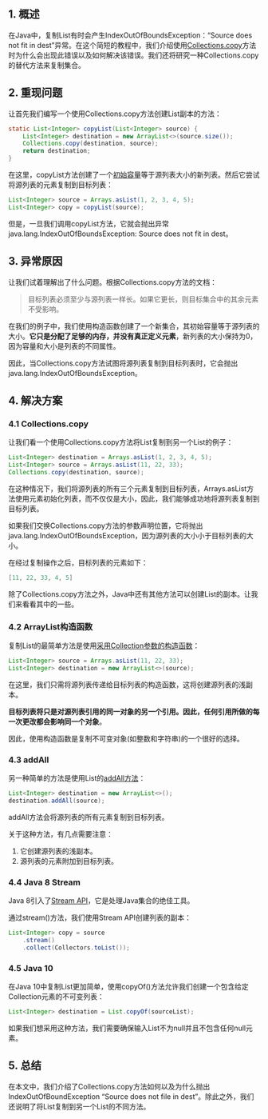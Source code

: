 ## 1. 概述

在Java中，复制List有时会产生IndexOutOfBoundsException：“Source does not fit in dest”异常。在这个简短的教程中，我们介绍使用[Collections.copy](https://www.baeldung.com/java-copy-list-to-another#collectionscopy)方法时为什么会出现此错误以及如何解决该错误。我们还将研究一种Collections.copy的替代方法来复制集合。

## 2. 重现问题

让首先我们编写一个使用Collections.copy方法创建List副本的方法：

```java
static List<Integer> copyList(List<Integer> source) {
    List<Integer> destination = new ArrayList<>(source.size());
    Collections.copy(destination, source);
    return destination;
}
```

在这里，copyList方法创建了一个[初始容量](https://www.baeldung.com/java-arraylist#2-constructor-accepting-initial-capacity)等于源列表大小的新列表。然后它尝试将源列表的元素复制到目标列表：

```java
List<Integer> source = Arrays.asList(1, 2, 3, 4, 5);
List<Integer> copy = copyList(source);
```

但是，一旦我们调用copyList方法，它就会抛出异常java.lang.IndexOutOfBoundsException: Source does not fit in dest。

## 3. 异常原因

让我们试着理解出了什么问题。根据Collections.copy方法的文档：

>   目标列表必须至少与源列表一样长。如果它更长，则目标集合中的其余元素不受影响。

在我们的例子中，我们使用构造函数创建了一个新集合，其初始容量等于源列表的大小。**它只是分配了足够的内存，并没有真正定义元素**，新列表的大小保持为0，因为容量和大小是列表的不同属性。

因此，当Collections.copy方法试图将源列表复制到目标列表时，它会抛出java.lang.IndexOutOfBoundsException。

## 4. 解决方案

### 4.1 Collections.copy

让我们看一个使用Collections.copy方法将List复制到另一个List的例子：

```java
List<Integer> destination = Arrays.asList(1, 2, 3, 4, 5);
List<Integer> source = Arrays.asList(11, 22, 33);
Collections.copy(destination, source);
```

在这种情况下，我们将源列表的所有三个元素复制到目标列表，Arrays.asList方法使用元素初始化列表，而不仅仅是大小，因此，我们能够成功地将源列表复制到目标列表。

如果我们交换Collections.copy方法的参数声明位置，它将抛出java.lang.IndexOutOfBoundsException，因为源列表的大小小于目标列表的大小。

在经过复制操作之后，目标列表的元素如下：

```java
[11, 22, 33, 4, 5]
```

除了Collections.copy方法之外，Java中还有其他方法可以创建List的副本。让我们来看看其中的一些。

### 4.2 ArrayList构造函数

复制List的最简单方法是使用[采用Collection参数的构造函数](https://www.baeldung.com/java-arraylist#3-constructor-accepting-collection)：

```java
List<Integer> source = Arrays.asList(11, 22, 33);
List<Integer> destination = new ArrayList<>(source);
```

在这里，我们只需将源列表传递给目标列表的构造函数，这将创建源列表的浅副本。

**目标列表将只是对源列表引用的同一对象的另一个引用。因此，任何引用所做的每一次更改都会影响同一个对象**。

因此，使用构造函数是复制不可变对象(如整数和字符串)的一个很好的选择。

### 4.3 addAll

另一种简单的方法是使用List的[addAll方法](https://www.baeldung.com/java-arraylist#Adding)：

```java
List<Integer> destination = new ArrayList<>();
destination.addAll(source);
```

addAll方法会将源列表的所有元素复制到目标列表。

关于这种方法，有几点需要注意：

1.  它创建源列表的浅副本。
2.  源列表的元素附加到目标列表。

### 4.4 Java 8 Stream

Java 8引入了[Stream API](https://www.baeldung.com/java-8-streams)，它是处理Java集合的绝佳工具。

通过stream()方法，我们使用Stream API创建列表的副本：

```java
List<Integer> copy = source
    .stream()
    .collect(Collectors.toList());
```

### 4.5 Java 10

在Java 10中复制List更加简单，使用copyOf()方法允许我们创建一个包含给定Collection元素的不可变列表：

```java
List<Integer> destination = List.copyOf(sourceList);
```

如果我们想采用这种方法，我们需要确保输入List不为null并且不包含任何null元素。

## 5. 总结

在本文中，我们介绍了Collections.copy方法如何以及为什么抛出IndexOutOfBoundException “Source does not file in dest”。除此之外，我们还说明了将List复制到另一个List的不同方法。